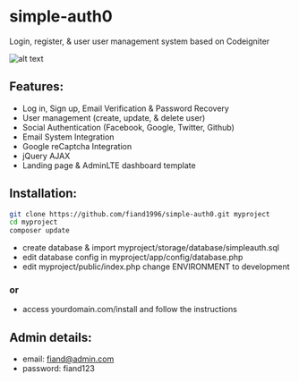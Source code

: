 # simple-auth0
Login, register, &amp; user user management system based on Codeigniter

![alt text](https://1.bp.blogspot.com/-yHvNmQyUqNY/XQmA5agVPeI/AAAAAAAADxI/vmtPaz7en8MY50ePWh7Hdxsr2WD1xEAdQCLcBGAs/s640/Screenshot%2B%252825%2529.png)

## Features:
- Log in, Sign up, Email Verification &amp; Password Recovery
- User management (create, update, &amp; delete user)
- Social Authentication (Facebook, Google, Twitter, Github)
- Email System Integration
- Google reCaptcha Integration
- jQuery AJAX
- Landing page &amp; AdminLTE dashboard template

## Installation:
```bash 
git clone https://github.com/fiand1996/simple-auth0.git myproject 
cd myproject
composer update
```
- create database &amp; import myproject/storage/database/simpleauth.sql
- edit database config in myproject/app/config/database.php
- edit myproject/public/index.php change ENVIRONMENT to development

### or

- access yourdomain.com/install and follow the instructions

## Admin details:
- email: fiand@admin.com
- password: fiand123
